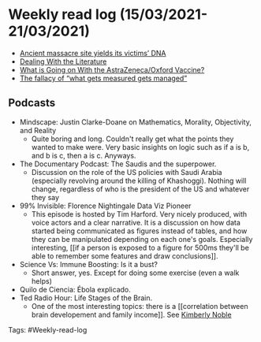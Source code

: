 # Weekly read log (15/03/2021-21/03/2021)

- [Ancient massacre site yields its victims’ DNA](https://arstechnica.com/science/2021/03/archaeologists-use-dna-to-investigate-6200-year-old-massacre-mystery/)
- [Dealing With the Literature](https://blogs.sciencemag.org/pipeline/archives/2021/03/10/dealing-with-the-literature)
- [What is Going on With the AstraZeneca/Oxford Vaccine?](https://blogs.sciencemag.org/pipeline/archives/2021/03/16/what-is-going-on-with-the-astrazeneca-oxford-vaccine)
- [The fallacy of “what gets measured gets managed”](https://nesslabs.com/what-gets-measured-gets-managed?utm_source=feedly&utm_medium=rss&utm_campaign=what-gets-measured-gets-managed)

## Podcasts
- Mindscape: Justin Clarke-Doane on Mathematics, Morality, Objectivity, and Reality
    - Quite boring and long. Couldn't really get what the points they wanted to make were. Very basic insights on logic such as if a is b, and b is c, then a is c. Anyways. 
- The Documentary Podcast: The Saudis and the superpower. 
    - Discussion on the role of the US policies with Saudi Arabia (especially revolving around the killing of Khashoggi). Nothing will change, regardless of who is the president of the US and whatever they say
- 99% Invisible: Florence Nightingale Data Viz Pioneer
    - This episode is hosted by Tim Harford. Very nicely produced, with voice actors and a clear narrative. It is a discussion on how data started being communicated as figures instead of tables, and how they can be manipulated depending on each one's goals. Especially interesting, [[if a person is exposed to a figure for 500ms they'll be able to remember some features and draw conclusions]]. 
- Science Vs: Immune Boosting: Is it a bust? 
    - Short answer, yes. Except for doing some exercise (even a walk helps)
- Quilo de Ciencia: Ébola explicado. 
- Ted Radio Hour: Life Stages of the Brain.
    - One of the most interesting topics: there is a [[correlation between brain developement and family income]]. See [Kimberly Noble](https://www.tc.columbia.edu/faculty/kgn2106/)

Tags: #Weekly-read-log
